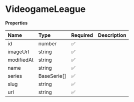 # VideogameLeague

**Properties**

| Name       | Type        | Required | Description |
| :--------- | :---------- | :------- | :---------- |
| id         | number      | ✅       |             |
| imageUrl   | string      | ✅       |             |
| modifiedAt | string      | ✅       |             |
| name       | string      | ✅       |             |
| series     | BaseSerie[] | ✅       |             |
| slug       | string      | ✅       |             |
| url        | string      | ✅       |             |

<!-- This file was generated by liblab | https://liblab.com/ -->
